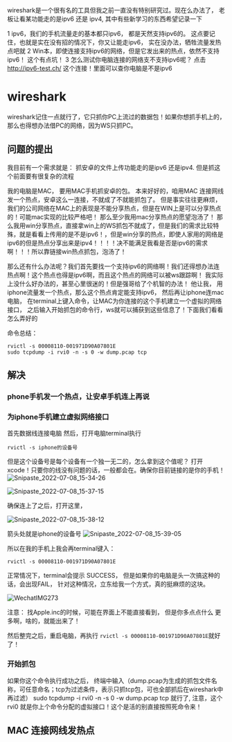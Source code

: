 wireshark是一个很有名的工具但我之前一直没有特别研究过。现在么办法了， 老板让看某功能走的是ipv6 还是 ipv4, 其中有些新学习的东西希望记录一下

1 ipv6，我们的手机流量走的基本都只ipv6， 都是天然支持ipv6的。 这点要记住，也就是实在没有招的情况下，你又让能走ipv6， 实在没办法，牺牲流量发热点吧就
2 Win本，即使连接支持ipv6的网络，但是它发出来的热点，依然不支持ipv6！ 这个有点坑！
3 怎么测试你电脑连接的网络支不支持ipv6呢？  点击   http://ipv6-test.ch/   这个连接！里面可以查你电脑是不是ipv6

# wireshark
wireshark记住一点就行了，它只抓你PC上流过的数据包！如果你想抓手机上的，那么也得想办法借PC的网络，因为WS只抓PC。

## 问题的提出
我目前有一个需求就是：
抓安卓的文件上传功能走的是ipv6 还是ipv4. 但是抓这个前面要有很复杂的流程

我的电脑是MAC， 要用MAC手机抓安卓的包。 本来好好的，咱用MAC 连接网线发一个热点，安卓这么一连接，不就成了不就能抓包了。
但是事实往往更麻烦， 我们的公司网络在MAC上的表现是不能分享热点，但是在WIN上是可以分享热点的！可能mac实现的比较严格吧！ 那么至少我用mac分享热点的愿望泡汤了！
那么我用win分享热点，直接拿win上的WS抓包不就成了，但是我们的需求比较特殊，就是看看上传用的是不是ipv6！，但是win分享的热点，即使人家用的网络是ipv6的但是热点分享出来是ipv4！！！！决不能满足我看是否是ipv6的需求啊！！！所以靠链接win热点抓包，泡汤了！

那么还有什么办法呢？我们首先要找一个支持ipv6的网络啊！我们还得想办法连热点啊！这个热点也得是ipv6啊，而且这个热点的网络可以被ws跟踪啊！
我实际上没什么好办法的，甚至心里很迷的！但是强哥给了个机智的办法！
他让我， 用iphone流量发一个热点，那么这个热点肯定能支持ipv6， 然后再让iphone连mac电脑， 在terminal上键入命令，让MAC为你连接的这个手机建立一个虚拟的网络接口， 之后输入开始抓包的命令行，ws就可以捕获到这些信息了！下面我们看看怎么弄好的

命令总结：
```
rvictl -s 00008110-001971D90A07801E
sudo tcpdump -i rvi0 -n -s 0 -w dump.pcap tcp
```
## 解决

### phone手机发一个热点，让安卓手机连上再说

### 为iphone手机建立虚拟网络接口
首先数据线连接电脑
然后，打开电脑terminal执行
```
rvictl -s iphone的设备号
```
但是这个设备号是每个设备有一个独一无二的，怎么拿到这个值呢？
打开xcode！只要你的线没有问题的话，一般都会在。确保你目前链接的是你的手机！
![Snipaste_2022-07-08_15-34-26](/assets/Snipaste_2022-07-08_15-34-26.png)

![Snipaste_2022-07-08_15-37-15](/assets/Snipaste_2022-07-08_15-37-15.png)

确保连上了之后，打开这里，

![Snipaste_2022-07-08_15-38-12](/assets/Snipaste_2022-07-08_15-38-12.png)

箭头处就是iphone的设备号
![Snipaste_2022-07-08_15-39-05](/assets/Snipaste_2022-07-08_15-39-05_w5roew3k0.png)

所以在我的手机上我会再terminal键入：
```
rvictl -s 00008110-001971D90A07801E
```
正常情况下，terminal会提示 SUCCESS，  但是如果你的电脑是头一次搞这种的话，会出现FAIL， 针对这种情况，立东给我一个方式，真的挺麻烦的这块。

![WechatIMG273](/assets/WechatIMG273.jpeg)

注意： 找Apple.inc的时候，可能在界面上不能直接看到， 但是你多点点什么  更多啊，啥的，就能出来了！

然后整完之后，重启电脑，再执行 ``` rvictl -s 00008110-001971D90A07801E ```就好了！

### 开始抓包
如果你这个命令执行成功之后，
终端中输入（dump.pcap为生成的抓包文件名称，可任意命名；tcp为过滤条件，表示只抓tcp包，可也全部抓后在wireshark中再过滤）
sudo tcpdump -i rvi0 -n -s 0 -w dump.pcap tcp    就行了, 注意，这个rvi0 就是你上个命令分配的虚拟接口！这个是活的别直接按照死命令来！

## MAC 连接网线发热点
